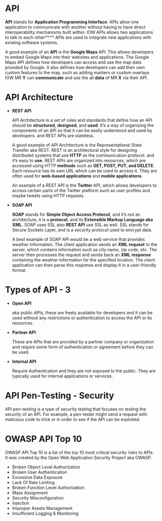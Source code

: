 # API

**API** stands for **Application Programming Interface**. APIs allow one application to communicate with another without having to have direct interoperability mechanisms built within. IOW APIs allows two applications to talk to each other**.** APIs are used to integrate new applications with existing software systems.

A good example of an **API** is the **Google Maps** API. This allows developers to embed Google Maps into their websites and applications. The Google Maps API defines how developers can access and use the map data provided by Google. It also defines how developers can add their own custom features to the map, such as adding markers or custom overlays IOW MR **Y** can **communicate** and use the all **data** of MR **X** via their API.

# API Architecture

- **REST API**
    
    API Architecture is a set of rules and standards that define how an API should be **structured**, **designed**, and **used**. It’s a way of organizing the components of an API so that it can be easily understood and used by developers. and REST APIs are stateless.
    
    A good example of API Architecture is the Representational State Transfer aka REST. REST is an architectural style for designing distributed systems that use **HTTP** as the communication protocol. and it’s easy to **use**. REST APIs are organized into resources, which are accessed using HTTP **methods** such as **GET, POST, PUT, and DELETE**. Each resource has its own URL which can be used to access it. They are often used for **web-based applications** and **mobile applications**. 
    
    An example of a REST API is the **Twitter** API, which allows developers to access certain parts of the Twitter platform such as user profiles and maybe tweets using HTTP requests.
    
- **SOAP API**
    
    **SOAP** stands for **Simple Object Access Protocol,** and it’s not an architecture, it is a **protocol.** and its **Extensible Markup Language aka XML.**  SOAP uses SSL also **REST API** use SSL as well. SSL stands for Secure Sockets Layer, and is a security protocol used to encrypt data. 
    
    A best example of SOAP API would be a web service that provides weather information. The client application sends an **XML** **request** to the server, which contains information such as city name, zip code, etc. The server then processes the request and sends back an **XML** **response** containing the weather information for the specified location. The client application can then parse this response and display it in a user-friendly format.
    

# Types of API - 3

- **Open API**
    
    aka public APIs, these are freely available for developers and it can be used without any restrictions or authentication to access the API or its resources.
    
- **Partner API**
    
    These are APIs that are provided by a partner company or organization and require some form of authentication or agreement before they can be used.
    
- **Internal API**
    
    Require Authentication and they are not exposed to the public. They are typically used for internal applications or services.
    

# API Pen-Testing - Security

API pen-testing is a type of security testing that focuses on testing the security of an API. For example, a pen-tester might send a request with malicious code to trick or in order to see if the API can be exploited.

# OWASP API Top 10

OWASP API Top 10 is a list of the top 10 most critical security risks to APIs. It was created by the Open Web Application Security Project aka OWASP.

- Broken Object Level Authorization
- Broken User Authentication
- Excessive Data Exposure
- Lack Of Rate Limiting
- Broken Function Level Authorization
- Mass Assignment
- Security Misconfiguration
- Injection
- Improper Assets Management
- Insufficient Logging & Monitoring
